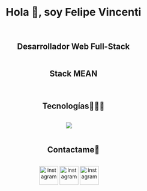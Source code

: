 <!--h1 without bottom border-->
<div id="user-content-toc">
  <ul align="center">
    <summary><h1 style="display: inline-block">Hola 👋, soy Felipe Vincenti</h1></summary>
  </ul>
</div>



<!--h2 without bottom border-->
<div id="user-content-toc">
  <ul align="center">
    <summary><h2 style="display: inline-block">Desarrollador Web Full-Stack</h2></summary>
    <summary><h2 style="display: inline-block">Stack MEAN</h2></summary>
  </ul>
</div>

<!--Intro start
⚪ Actualmente me estoy especializando en el Stack MEAN a través de proyectos personales.**

⚪ Conóceme mejor viendo mi portafolio: https://felipevincenti.netlify.app.**

⚪ Estoy entusiasmado por unirme a una empresa que valore el aprendizaje continuo, donde pueda seguir creciendo profesionalmente y aplicar todo lo que he aprendido para contribuir al éxito del equipo.**

⚪ Me gusta jugar a videojuegos y al basquet.**


<!--h1 without bottom border-->
<div id="user-content-toc">
  <ul align="center">
    <summary><h2 style="display: inline-block">Tecnologías👨🏻‍💻</h2></summary>
  </ul>
</div>
<!--tech stack icons-->
<p align="center">
  <a href="https://skillicons.dev">
    <img src="https://skillicons.dev/icons?i=html,css,sass,bootstrap,js,jquery,ts,angular,nodejs,mongodb,express,git,github,postman,vscode,discord" />
  </a>
</p>


<!-- Connect with me -->
<!--h2 without bottom border-->
<div id="user-content-toc">
  <ul align="center">
    <summary><h2 style="display: inline-block">Contactame🤝</h2></summary>
  </ul>
</div>



<!--icons and links-->
<p align="center">
<a href="https://felipevincenti.netlify.app/" target="blank"><img align="center" src="https://github.com/user-attachments/assets/0da76b74-0861-49f3-98bc-c91307b55f00" alt="instagram" height="50" width="50" /></a>
  <a href="https://www.instagram.com/felipeevincenti/" target="blank"><img align="center" src="https://github.com/user-attachments/assets/f0de83e2-c7e3-4759-84d6-705b731fff9d" alt="instagram" height="50" width="50" /></a>
  <a href="https://www.linkedin.com/in/felipe-vincenti-949b2b265/" target="blank"><img align="center" src="https://github.com/user-attachments/assets/82a7b866-4e4a-4ff9-b5a0-b8eef5c3f8f2" alt="instagram" height="50" width="50" /></a>
</p>
